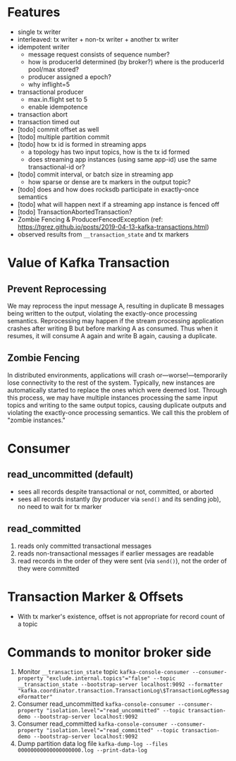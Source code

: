 # Features
- single tx writer
- interleaved: tx writer + non-tx writer + another tx writer
- idempotent writer
  - message request consists of sequence number?
  - how is producerId determined (by broker?) where is the producerId pool/max stored?
  - producer assigned a epoch?
  - why inflight=5
- transactional producer
  - max.in.flight set to 5
  - enable idempotence
- transaction abort
- transaction timed out
- [todo] commit offset as well
- [todo] multiple partition commit
- [todo] how tx id is formed in streaming apps
  - a topology has two input topics, how is the tx id formed
  - does streaming app instances (using same app-id) use the same transactional-id or?
- [todo] commit interval, or batch size in streaming app
  - how sparse or dense are tx markers in the output topic?
- [todo] does and how does rocksdb participate in exactly-once semantics
- [todo] what will happen next if a streaming app instance is fenced off
- [todo] TransactionAbortedTransaction?
- Zombie Fencing & ProducerFencedException (ref: https://tgrez.github.io/posts/2019-04-13-kafka-transactions.html)
- observed results from `__transaction_state` and tx markers

# Value of Kafka Transaction
## Prevent Reprocessing
We may reprocess the input message A, resulting in duplicate B messages being written to the output, violating the exactly-once processing semantics. Reprocessing may happen if the stream processing application crashes after writing B but before marking A as consumed. Thus when it resumes, it will consume A again and write B again, causing a duplicate.

## Zombie Fencing
In distributed environments, applications will crash or—worse!—temporarily lose connectivity to the rest of the system. Typically, new instances are automatically started to replace the ones which were deemed lost. Through this process, we may have multiple instances processing the same input topics and writing to the same output topics, causing duplicate outputs and violating the exactly-once processing semantics. We call this the problem of "zombie instances."

# Consumer
## read_uncommitted (default)
- sees all records despite transactional or not, committed, or aborted
- sees all records instantly (by producer via `send()` and its sending job), no need to wait for tx marker

## read_committed
1. reads only committed transactional messages
2. reads non-transactional messages if earlier messages are readable
3. read records in the order of they were sent (via `send()`), not the order of they were committed

# Transaction Marker & Offsets
- With tx marker's existence, offset is not appropriate for record count of a topic

# Commands to monitor broker side 
1. Monitor `__transaction_state` topic
`kafka-console-consumer --consumer-property "exclude.internal.topics"="false" --topic __transaction_state --bootstrap-server localhost:9092 --formatter "kafka.coordinator.transaction.TransactionLog\$TransactionLogMessageFormatter"`
2. Consumer read_uncommitted
`kafka-console-consumer --consumer-property "isolation.level"="read_uncommitted" --topic transaction-demo --bootstrap-server localhost:9092`
3. Consumer read_committed 
`kafka-console-consumer --consumer-property "isolation.level"="read_committed" --topic transaction-demo --bootstrap-server localhost:9092`
4. Dump partition data log file 
`kafka-dump-log --files 00000000000000000000.log --print-data-log`
